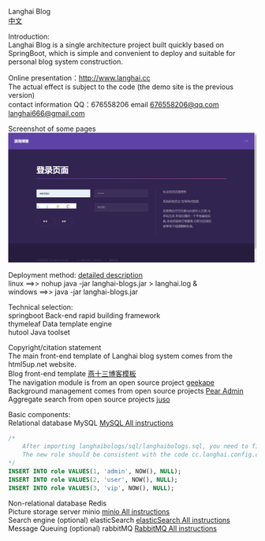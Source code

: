 Langhai Blog  
[中文](./README.md)  

Introduction:  
Langhai Blog is a single architecture project built quickly based on SpringBoot, 
which is simple and convenient to deploy and suitable for personal blog system construction.

Online presentation：http://www.langhai.cc  
The actual effect is subject to the code (the demo site is the previous version)   
contact information QQ：676558206 email 676558206@qq.com langhai666@gmail.com

Screenshot of some pages  
![登录页面截图](./images/登录页面截图.png)

Deployment method:  [detailed description](https://langhai.cc/article/articleShow?id=38)  
linux ==>> nohup java -jar langhai-blogs.jar > langhai.log &  
windows ==>> java -jar langhai-blogs.jar

Technical selection:  
springboot Back-end rapid building framework   
thymeleaf Data template engine  
hutool Java toolset

Copyright/citation statement  
The main front-end template of Langhai blog system comes from the html5up.net website.  
Blog front-end template [燕十三博客模板](https://gitee.com/yssgit/yan_shisan_blog_template)  
The navigation module is from an open source project [geekape](https://github.com/geekape/geek-navigation)  
Background management comes from open source projects [Pear Admin](https://gitee.com/pear-admin/Pear-Admin-Layui)  
Aggregate search from open source projects [juso](https://github.com/yitd/juso.vip)

Basic components:  
Relational database MySQL  [MySQL All instructions](http://www.langhai.cc/article/articleShow?id=53)

```sql
/* 
	After importing langhaibologs/sql/langhaibologs.sql, you need to fill in the default data.
	The new role should be consistent with the code cc.langhai.config.constant.RoleConstant
*/
INSERT INTO role VALUES(1, 'admin', NOW(), NULL);
INSERT INTO role VALUES(2, 'user', NOW(), NULL);
INSERT INTO role VALUES(3, 'vip', NOW(), NULL);

```

Non-relational database Redis  
Picture storage server minio  [minio All instructions](http://www.langhai.cc/article/articleShow?id=54)  
Search engine (optional) elasticSearch  [elasticSearch All instructions](http://www.langhai.cc/article/articleShow?id=55)  
Message Queuing (optional) rabbitMQ   <a href="https://langhai.cc/article/articleShow?id=33">RabbitMQ All instructions</a>